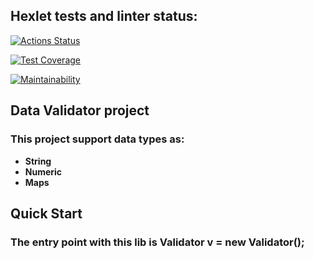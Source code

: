 ## Hexlet tests and linter status:
[![Actions Status](https://github.com/vviace/java-project-78/workflows/hexlet-check/badge.svg)](https://github.com/vviace/java-project-78/actions)

[![Test Coverage](https://api.codeclimate.com/v1/badges/3021a54e5fb6c0410277/test_coverage)](https://codeclimate.com/github/vviace/java-project-78/test_coverage)

[![Maintainability](https://api.codeclimate.com/v1/badges/3021a54e5fb6c0410277/maintainability)](https://codeclimate.com/github/vviace/java-project-78/maintainability)

## Data Validator project
### This project support data types as: 
 * __String__ 
 * __Numeric__
 * __Maps__ 

## Quick Start
### The entry point with this lib is Validator v = new Validator();